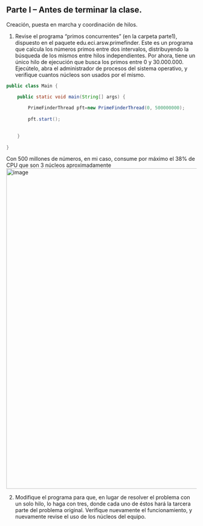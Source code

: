 ## Parte I – Antes de terminar la clase.

Creación, puesta en marcha y coordinación de hilos.

1. Revise el programa “primos concurrentes” (en la carpeta parte1), dispuesto en el paquete edu.eci.arsw.primefinder. Este es un programa que calcula los números primos entre dos intervalos, distribuyendo la búsqueda de los mismos entre hilos independientes. Por ahora, tiene un único hilo de ejecución que busca los primos entre 0 y 30.000.000. Ejecútelo, abra el administrador de procesos del sistema operativo, y verifique cuantos núcleos son usados por el mismo.

```java
public class Main {

	public static void main(String[] args) {
		
		PrimeFinderThread pft=new PrimeFinderThread(0, 500000000);
		
		pft.start();
		
		
	}
	
}
```

Con 500 millones de números, en mi caso, consume por máximo el 38% de CPU que son 3 núcleos aproximadamente
<img width="1423" height="848" alt="image" src="https://github.com/user-attachments/assets/b4a0840b-f0ba-41ea-9fa5-b9ac881cada7" />

2. Modifique el programa para que, en lugar de resolver el problema con un solo hilo, lo haga con tres, donde cada uno de éstos hará la tarcera parte del problema original. Verifique nuevamente el funcionamiento, y nuevamente revise el uso de los núcleos del equipo.



